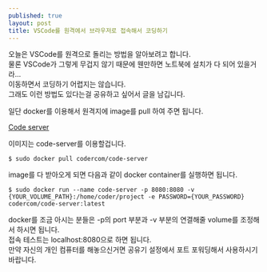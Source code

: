 ```yaml
---
published: true
layout: post
title: VSCode를 원격에서 브라우저로 접속해서 코딩하기
---
```


오늘은 VSCode를 원격으로 돌리는 방법을 알아보려고 합니다.  
물론 VSCode가 그렇게 무겁지 않기 때문에 웬만하면 노트북에 설치가 다 되어 있을거라...  
이동하면서 코딩하기 어렵지는 않습니다.  
그래도 이런 방법도 있다는걸 공유하고 싶어서 글을 남깁니다.  

일단 docker를 이용해서 원격지에 image를 pull 하여 주면 됩니다.  

[Code server](hub.docker.com/r/codercom/code-server)

이미지는 code-server를 이용할겁니다.
```
$ sudo docker pull codercom/code-server
```

image를 다 받아오게 되면 다음과 같이 docker container를 실행하면 됩니다.
```
$ sudo docker run --name code-server -p 8080:8080 -v {YOUR_VOLUME_PATH}:/home/coder/project -e PASSWORD={YOUR_PASSWORD} codercom/code-server:latest
```
docker를 조금 아시는 분들은 -p의 port 부분과 -v 부분의 연결해줄 volume를 조정해서 하시면 됩니다.  
접속 테스트는 localhost:8080으로 하면 됩니다.  
만약 자신의 개인 컴퓨터를 해놓으신거면 공유기 설정에서 포트 포워딩해서 사용하시기 바랍니다.
